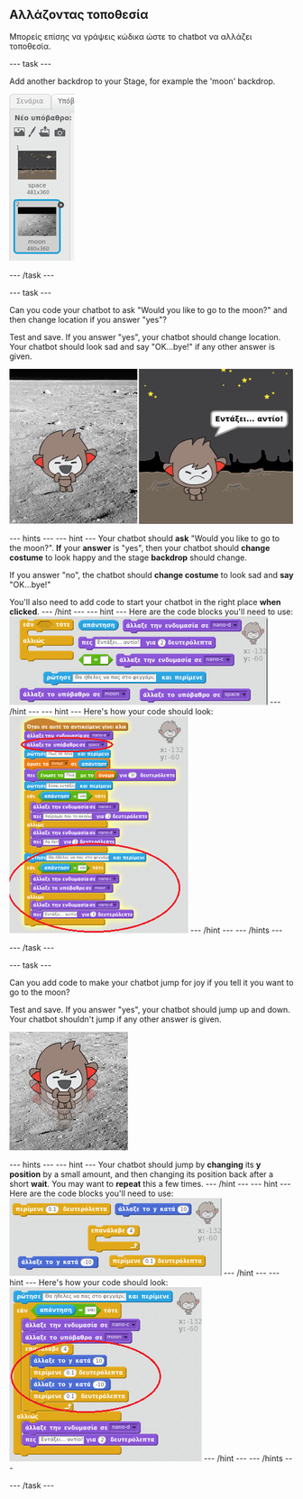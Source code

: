 ## Αλλάζοντας τοποθεσία

Μπορείς επίσης να γράψεις κώδικα ώστε το chatbot να αλλάζει τοποθεσία.

\--- task \---

Add another backdrop to your Stage, for example the 'moon' backdrop.

![Adding a 'moon' backdrop](images/chatbot-moon.png)

\--- /task \---

\--- task \---

Can you code your chatbot to ask "Would you like to go to the moon?" and then change location if you answer "yes"?

Test and save. If you answer "yes", your chatbot should change location. Your chatbot should look sad and say "OK...bye!" if any other answer is given.

![Testing a changing backdrop](images/chatbot-backdrop-test.png)

\--- hints \--- \--- hint \--- Your chatbot should **ask** "Would you like to go to the moon?". **If** your **answer** is "yes", then your chatbot should **change costume** to look happy and the stage **backdrop** should change.

If you answer "no", the chatbot should **change costume** to look sad and **say** "OK...bye!"

You'll also need to add code to start your chatbot in the right place **when clicked**. \--- /hint \--- \--- hint \--- Here are the code blocks you'll need to use: ![Blocks for changing the backdrop](images/chatbot-backdrop-blocks.png) \--- /hint \--- \--- hint \--- Here's how your code should look: ![Code for changing the backdrop](images/chatbot-backdrop-code.png) \--- /hint \--- \--- /hints \---

\--- /task \---

\--- task \---

Can you add code to make your chatbot jump for joy if you tell it you want to go to the moon?

Test and save. If you answer "yes", your chatbot should jump up and down. Your chatbot shouldn't jump if any other answer is given.

![Testing a jumping ChatBot](images/chatbot-jump-test.png)

\--- hints \--- \--- hint \--- Your chatbot should jump by **changing** its **y position** by a small amount, and then changing its position back after a short **wait**. You may want to **repeat** this a few times. \--- /hint \--- \--- hint \--- Here are the code blocks you'll need to use: ![Blocks for a jumping ChatBot](images/chatbot-jump-blocks.png) \--- /hint \--- \--- hint \--- Here's how your code should look: ![Code for a jumping ChatBot](images/chatbot-jump-code.png) \--- /hint \--- \--- /hints \---

\--- /task \---